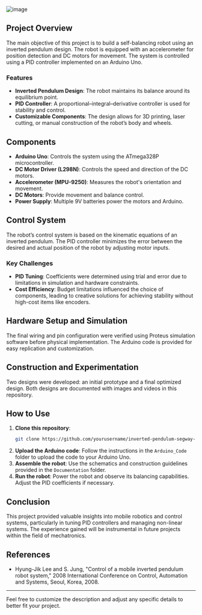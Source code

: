 
![image](https://github.com/user-attachments/assets/539d3b91-1f2d-435c-bb56-6d5d4ae9bb59)

## Project Overview

The main objective of this project is to build a self-balancing robot using an inverted pendulum design. The robot is equipped with an accelerometer for position detection and DC motors for movement. The system is controlled using a PID controller implemented on an Arduino Uno.

### Features
- **Inverted Pendulum Design**: The robot maintains its balance around its equilibrium point.
- **PID Controller**: A proportional–integral–derivative controller is used for stability and control.
- **Customizable Components**: The design allows for 3D printing, laser cutting, or manual construction of the robot’s body and wheels.

## Components

- **Arduino Uno**: Controls the system using the ATmega328P microcontroller.
- **DC Motor Driver (L298N)**: Controls the speed and direction of the DC motors.
- **Accelerometer (MPU-9250)**: Measures the robot's orientation and movement.
- **DC Motors**: Provide movement and balance control.
- **Power Supply**: Multiple 9V batteries power the motors and Arduino.

## Control System

The robot’s control system is based on the kinematic equations of an inverted pendulum. The PID controller minimizes the error between the desired and actual position of the robot by adjusting motor inputs.

### Key Challenges
- **PID Tuning**: Coefficients were determined using trial and error due to limitations in simulation and hardware constraints.
- **Cost Efficiency**: Budget limitations influenced the choice of components, leading to creative solutions for achieving stability without high-cost items like encoders.

## Hardware Setup and Simulation

The final wiring and pin configuration were verified using Proteus simulation software before physical implementation. The Arduino code is provided for easy replication and customization.

## Construction and Experimentation

Two designs were developed: an initial prototype and a final optimized design. Both designs are documented with images and videos in this repository.

## How to Use

1. **Clone this repository**:
   ```bash
   git clone https://github.com/yourusername/inverted-pendulum-segway-robot.git
   ```
2. **Upload the Arduino code**: Follow the instructions in the `Arduino_Code` folder to upload the code to your Arduino Uno.
3. **Assemble the robot**: Use the schematics and construction guidelines provided in the `Documentation` folder.
4. **Run the robot**: Power the robot and observe its balancing capabilities. Adjust the PID coefficients if necessary.

## Conclusion

This project provided valuable insights into mobile robotics and control systems, particularly in tuning PID controllers and managing non-linear systems. The experience gained will be instrumental in future projects within the field of mechatronics.

## References

- Hyung-Jik Lee and S. Jung, "Control of a mobile inverted pendulum robot system," 2008 International Conference on Control, Automation and Systems, Seoul, Korea, 2008.

---

Feel free to customize the description and adjust any specific details to better fit your project.
